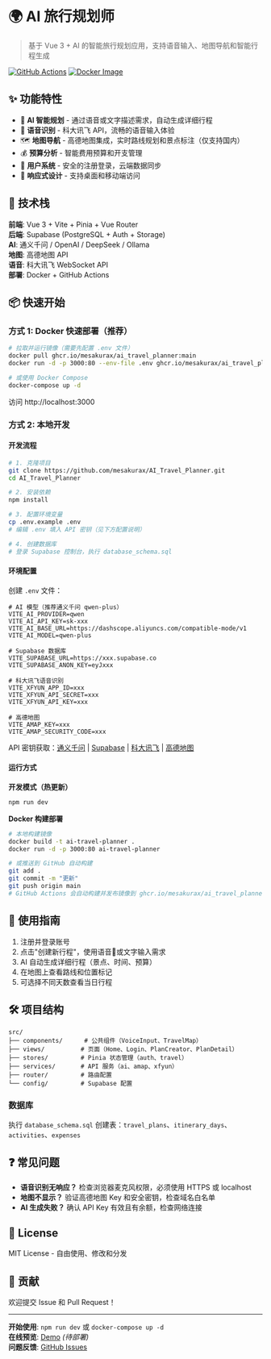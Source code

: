 # 🌍 AI 旅行规划师

> 基于 Vue 3 + AI 的智能旅行规划应用，支持语音输入、地图导航和智能行程生成

[![GitHub Actions](https://github.com/mesakurax/AI_Travel_Planner/workflows/Build%20and%20Push%20Docker%20Image/badge.svg)](https://github.com/mesakurax/AI_Travel_Planner/actions)
[![Docker Image](https://img.shields.io/badge/docker-ghcr.io-blue)](https://github.com/mesakurax/AI_Travel_Planner/pkgs/container/ai_travel_planner)

## ✨ 功能特性

- 🎯 **AI 智能规划** - 通过语音或文字描述需求，自动生成详细行程
- 🎤 **语音识别** - 科大讯飞 API，流畅的语音输入体验
- 🗺️ **地图导航** - 高德地图集成，实时路线规划和景点标注（仅支持国内）
- 💰 **预算分析** - 智能费用预算和开支管理
- 👤 **用户系统** - 安全的注册登录，云端数据同步
- 📱 **响应式设计** - 支持桌面和移动端访问

## 🚀 技术栈

**前端**: Vue 3 + Vite + Pinia + Vue Router  
**后端**: Supabase (PostgreSQL + Auth + Storage)  
**AI**: 通义千问 / OpenAI / DeepSeek / Ollama  
**地图**: 高德地图 API  
**语音**: 科大讯飞 WebSocket API  
**部署**: Docker + GitHub Actions

## 📦 快速开始

### 方式 1: Docker 快速部署（推荐）

```bash
# 拉取并运行镜像（需要先配置 .env 文件）
docker pull ghcr.io/mesakurax/ai_travel_planner:main
docker run -d -p 3000:80 --env-file .env ghcr.io/mesakurax/ai_travel_planner:main

# 或使用 Docker Compose
docker-compose up -d
```

访问 http://localhost:3000

### 方式 2: 本地开发

#### 开发流程

```bash
# 1. 克隆项目
git clone https://github.com/mesakurax/AI_Travel_Planner.git
cd AI_Travel_Planner

# 2. 安装依赖
npm install

# 3. 配置环境变量
cp .env.example .env
# 编辑 .env 填入 API 密钥（见下方配置说明）

# 4. 创建数据库
# 登录 Supabase 控制台，执行 database_schema.sql
```

#### 环境配置

创建 `.env` 文件：

```env
# AI 模型（推荐通义千问 qwen-plus）
VITE_AI_PROVIDER=qwen
VITE_AI_API_KEY=sk-xxx
VITE_AI_BASE_URL=https://dashscope.aliyuncs.com/compatible-mode/v1
VITE_AI_MODEL=qwen-plus

# Supabase 数据库
VITE_SUPABASE_URL=https://xxx.supabase.co
VITE_SUPABASE_ANON_KEY=eyJxxx

# 科大讯飞语音识别
VITE_XFYUN_APP_ID=xxx
VITE_XFYUN_API_SECRET=xxx
VITE_XFYUN_API_KEY=xxx

# 高德地图
VITE_AMAP_KEY=xxx
VITE_AMAP_SECURITY_CODE=xxx
```

API 密钥获取：[通义千问](https://bailian.console.aliyun.com) | [Supabase](https://supabase.com) | [科大讯飞](https://console.xfyun.cn) | [高德地图](https://console.amap.com)

#### 运行方式

**开发模式（热更新）**

```bash
npm run dev
```

**Docker 构建部署**

```bash
# 本地构建镜像
docker build -t ai-travel-planner .
docker run -d -p 3000:80 ai-travel-planner

# 或推送到 GitHub 自动构建
git add .
git commit -m "更新"
git push origin main
# GitHub Actions 会自动构建并发布镜像到 ghcr.io/mesakurax/ai_travel_planner:main
```

## 📖 使用指南

1. 注册并登录账号
2. 点击"创建新行程"，使用语音🎤或文字输入需求
3. AI 自动生成详细行程（景点、时间、预算）
4. 在地图上查看路线和位置标记
5. 可选择不同天数查看当日行程

## 🛠️ 项目结构

```
src/
├── components/      # 公共组件（VoiceInput、TravelMap）
├── views/          # 页面（Home、Login、PlanCreator、PlanDetail）
├── stores/         # Pinia 状态管理（auth、travel）
├── services/       # API 服务（ai、amap、xfyun）
├── router/         # 路由配置
└── config/         # Supabase 配置
```

### 数据库

执行 `database_schema.sql` 创建表：`travel_plans`、`itinerary_days`、`activities`、`expenses`

## ❓ 常见问题

- **语音识别无响应？** 检查浏览器麦克风权限，必须使用 HTTPS 或 localhost
- **地图不显示？** 验证高德地图 Key 和安全密钥，检查域名白名单
- **AI 生成失败？** 确认 API Key 有效且有余额，检查网络连接

## 📄 License

MIT License - 自由使用、修改和分发

## 🤝 贡献

欢迎提交 Issue 和 Pull Request！

---

**开始使用**: `npm run dev` 或 `docker-compose up -d`  
**在线预览**: [Demo](https://ai-travel-planner.example.com) _(待部署)_  
**问题反馈**: [GitHub Issues](https://github.com/mesakurax/AI_Travel_Planner/issues)
